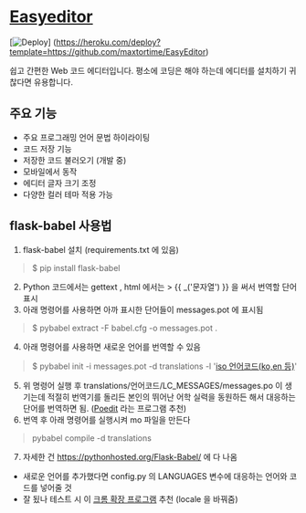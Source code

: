 # [Easyeditor](http://easyeditor.herokuapp.com)

[![Deploy](https://www.herokucdn.com/deploy/button.svg)]
(https://heroku.com/deploy?template=https://github.com/maxtortime/EasyEditor)

쉽고 간편한 Web 코드 에디터입니다.
평소에 코딩은 해야 하는데 에디터를 설치하기 귀찮다면 유용합니다.

## 주요 기능
* 주요 프로그래밍 언어 문법 하이라이팅
* 코드 저장 기능
* 저장한 코드 불러오기 (개발 중)
* 모바일에서 동작
* 에디터 글자 크기 조정
* 다양한 컬러 테마 적용 가능

## flask-babel 사용법
1. flask-babel 설치 (requirements.txt 에 있음)
> $ pip install flask-babel
2. Python 코드에서는 gettext , html 에서는 > {{ _('문자열') }} 을 써서 번역할 단어 표시
3. 아래 명령어를 사용하면 아까 표시한 단어들이 messages.pot 에 표시됨
> $ pybabel extract -F babel.cfg -o messages.pot .
4. 아래 명령어를 사용하면 새로운 언어를 번역할 수 있음
> $ pybabel init -i messages.pot -d translations -l '[iso 언어코드(ko,en 등)](http://www.mcanerin.com/en/articles/meta-language.asp)'
5. 위 명령어 실행 후 translations/언어코드/LC_MESSAGES/messages.po 이 생기는데 적절히 번역기를 돌리든 본인의 뛰어난 어학 실력을
동원하든 해서 대응하는 단어를 번역하면 됨. ([Poedit](https://poedit.net/) 라는 프로그램 추천)
6. 번역 후 아래 명령어를 실행시켜 mo 파일을 만든다
> pybabel compile -d translations
7. 자세한 건 https://pythonhosted.org/Flask-Babel/ 에 다 나옴

* 새로운 언어를 추가했다면 config.py 의 LANGUAGES 변수에 대응하는 언어와 코드를 넣어줄 것
* 잘 됬나 테스트 시 이 [크롬 확장 프로그램](https://chrome.google.com/webstore/detail/quick-language-switcher/pmjbhfmaphnpbehdanbjphdcniaelfie) 추천 (locale 을 바꿔줌)

 

